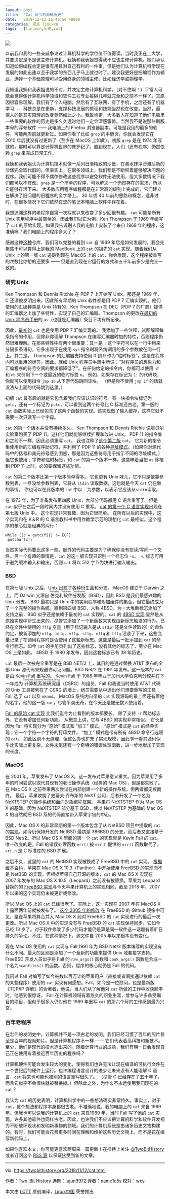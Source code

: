 ```yaml
---
layout: post
title:	"Cat 命令的源码历史"
date:	2018-12-12 16:40:50 +0800 
categories:	观点 linuxcn 
tags:	[linuxcn,历史,cat]
---
```



![](/Asserts/Images//attachment/album/201812/12/164029zjwhnefzwzo6jmn6.jpg)


以前我和我的一些亲戚争论过计算机科学的学位值不值得读。当时我正在上大学，并要决定是不是该主修计算机。我姨和我表姐觉得我不应该主修计算机。她们承认知道如何编程肯定是很有用且对自己有利的一件事，但是她们认为计算机科学现在发展的如此迅速以至于我学的东西几乎马上就过时了。建议我更好是把编程作为辅业，选择一个基础原理可以受用终身的领域主修，比如经济学或物理学。


我知道我姨和我表姐说的不对，并决定主修计算机科学。（对不住啊！）平常人可能会觉得像计算机科学领域和软件工程专业每隔几年就完全和之前不一样了。其原因很容易理解。我们有了个人电脑，然后有了互联网，有了手机，之后还有了机器学习…… 科技总是在更新，支撑科技发展的原理和技能当然也在改变。当然，最惊人的是其实原理的改变竟然如此之小。我敢肯定，大多数人在知道了他们电脑里一些重要的软件的历史是多么久远时他们一定会深感震惊。当然我不是说那些刷版本号的浮夸软件 —— 我电脑上的 Firefox 浏览器副本，可能是我用的最多的软件，可能两周前就更新过。如果你看了比如 `grep` 的手册页，你就会发现它在 2010 年后就没有过更新了（至少在 MacOS 上如此）。初版 `grep` 是在 1974 年写就的，那时可以算是计算机世界的侏罗纪了。直到现在，人们（还有程序）仍然依赖 `grep` 来完成日常工作。


我姨和我表姐认为计算机技术就像一系列日渐精致的沙堡，在潮水抹净沙滩后新的沙堡完全取代旧的。但事实上，在很多领域上，我们都是不断积累能够解决问题的程序。我们可能不得不偶尔修改这些程序以避免软件无法使用，但大多数情况下我们都可以不修改。`grep` 是一个简单的程序，可以解决一个仍然存在的需求，所以它能够存活下来。 大多数应用程序编程都是在非常高的级别上完成的，它们建立在解决了旧问题的旧程序的金字塔上。 30 年或 40 年前的思路和概念，远非过时，在很多情况下它们依然在您的笔记本电脑上软件中存在着。


我想追溯这样的老程序自第一次写就以来改变了多少回很有趣。 `cat` 可能是所有 Unix 实用程序中最简单的，因此我们以它为例。Ken Thompson 于 1969 年编写了 `cat` 的原始实现。如果我告诉别人我的电脑上安装了个来自 1969 年的程序，这准确吗？我们电脑上的程序多大了？


感谢这种[这种](https://github.com/dspinellis/unix-history-repo)仓库，我们可以完整的看到 `cat` 自 1969 年后是如何发展的。我会先聚焦于可以算得上是我的 MacBook 上的 `cat` 的祖先的 `cat` 实现。随着我们从 Unix 上的第一版 `cat` 追踪到现在 MacOS 上的 `cat`，你会发现，这个程序被重写的次数比你想的还要多 —— 但是直到现在它运行的方式和五十年前多少是完全一致的。


### 研究 Unix


Ken Thompson 和 Dennis Ritchie 在 PDP 7 上开始写 Unix。那还是 1969 年，C 还没被发明出来，因此所有早期的 Unix 软件都是用 PDP 7 汇编实现的。他们使用的汇编种类是 Unix 特有的，Ken Thompson 在 DEC（PDP 7 的厂商）提供的汇编器之上加了些特性，实现了自己的汇编器。Thompson 的更改在[最初的 Unix 程序员手册](https://www.bell-labs.com/usr/dmr/www/man11.pdf)的 `as`（也就是汇编器）条目下均有所记录。


因此，[最初的](https://gist.github.com/sinclairtarget/47143ba52b9d9e360d8db3762ee0cbf5#file-1-cat-pdp7-s) `cat` 也是使用 PDP 7 汇编实现的。 我添加了一些注释，试图解释每条指令的作用，但除非你理解 Thompson 在编写汇编器时加的特性，否则程序仍然很难理解。在那些特性中有两个很重要：其一是 `;` 这个字符可以在一行中用来分隔多条语句，它多出现于在使用 `sys` 指令时将系统调用的多个参数放在同一行上。其二是， Thompson 的汇编器支持使用 0 到 9 作为“临时标签”，这是在程序内可以重用的标签。因此。就如 Unix 程序员手册中所说：“对程序员的想象力和汇编程序的符号空间的要求都降低了”。在任何给定的指令内，你都可以使用 `nf` 和 `nb` 来引用下一个或最近的临时标签 `n`。 例如，如果存在标记为 `1:` 的代码块，你就可以使用指令 `jmp 1b` 从下游代码跳回该块。 （但是你不使用 `jmp 1f` 的话就没法从上面的代码跳到这里。）


初版 `cat` 最有趣的就是它包含着我们应该认识的符号。有一块指令块标记为 `getc`，还有一个标记为 `putc`，可以看到这两个符号比 C 标准还古老。第一版的 `cat` 函数实际上已经包含了这两个函数的实现。该实现做了输入缓存，这样它就不需要一次只读写一个字母。


`cat` 的第一个版本并没有持续多久。 Ken Thompson 和 Dennis Ritchie 说服贝尔实验室购买了 PDP 11，这样他们就能够继续扩展和改进 Unix。 PDP 11 的指令集和之前不一样，因此必须重写 `cat`。 我也注释了[这个第二版](https://gist.github.com/sinclairtarget/47143ba52b9d9e360d8db3762ee0cbf5#file-2-cat-pdp11-s) `cat`。 它为新的指令集使用新的汇编程序助记符，并利用了 PDP 11 的各种[寻址模式](https://en.wikipedia.org/wiki/PDP-11_architecture#Addressing_modes)。（如果你对源代码中的括号和美元符号感到困惑，那是因为这些符号用于指示不同的寻址模式。）但它也使用 `;` 字符和临时标签，和 `cat` 的第一个版本一样，这意味着当把 `as` 移植到 PDP 11 上时，必须要保留这些功能。


`cat` 的第二个版本比第一个版本简单得多。 它也更有 Unix 味儿，它不只是依靠参数列表，一旦没给参数列表，它将从 `stdin` 读取数据，这也就是今天 `cat` 仍在做的事情。 你也可以在此版本的 `cat` 中以 `-` 为参数，以表示它应该从`stdin`读取。


在 1973 年，为了准备发布第四版 Unix，大部分代码都用 C 语言重写了。但是 `cat` 似乎在之后一段时间内并没有使用 C 重写。 [cat 的第一个 C 语言实现](https://gist.github.com/sinclairtarget/47143ba52b9d9e360d8db3762ee0cbf5#file-3-cat-v7-c)出现在第七版 Unix 中。 这个实现非常有趣，因为它很简单。 在所有以后的实现中，这个实现和在 K＆R 的 C 语言教科书中用作教学示范的理想化 `cat` 最相似。这个程序的核心就是经典的两行：



```
while ((c = getc(fi)) != EOF)
 putchar(c);
```

当然实际代码要比这多一些，额外的代码主要是为了确保你没有在读/写同一个文件。另一个有趣的事情是，`cat` 的这一版实现只识别一个标志位 `-u`。 `-u` 标志可用于避免缓冲输入和输出，否则 `cat` 将以 512 字节为块进行输入输出。


### BSD


在第七版 Unix 之后，Unix 出现了各种衍生品和分支。 MacOS 建立于 Darwin 之上，而 Darwin 又源自<ruby> 伯克利软件分发版 <rt>  Berkeley Software Distribution </rt></ruby>（BSD），因此 BSD 是我们最感兴趣的 Unix 分支。 BSD 最初只是 Unix 中的实用程序和附加组件的集合，但它最终成为了一个完整的操作系统。直到第四版 BSD，人称 4BSD，为一大堆新标志添加了支持之前，BSD 似乎还是依赖于最初的 `cat` 实现的。`cat` 的 [4BSD 实现](https://gist.github.com/sinclairtarget/47143ba52b9d9e360d8db3762ee0cbf5#file-4-cat-bsd4-c) 显然是从原始实现中衍生出来的，尽管它添加了一个新函数来实现由新标志触发的行为。已经在文件中使用的 `fflg` 变量（用于标记输入是从 `stdin` 还是文件读取的）的命名约定，被新添加的 `nflg`、`bflg`、`vflg`、`sflg`、`eflg` 和 `tflg` 沿袭了下来，这些变量记录了在调用程序时是否使用了这些新标志。这些是最后一批添加到 `cat` 的命令行标志。如今 `cat` 的手册页列出了这些标志，没有其他的标志了，至少在 Mac OS 上是如此。 4BSD 于 1980 年发布，因此这套标志已有 38 年历史。


`cat` 最后一次被完全重写是在 BSD NET/2 上，其目的是通过替换 AT&T 发布的全部 Unix 源代码来规避许可证问题。BSD Net/2 在 1991 年发布。这一版本的 `cat` 是由 Kevin Fall 重写的。 Kevin Fall 于 1988 年毕业于加州大学伯克利分校并在下一年成为<ruby> 计算机系统研究组 <rt>  Computer Systems Research Group </rt></ruby>（CSRG）的组员，Fall 和我说当时使用 AT&T 代码的 Unix 工具被列在了 CSRG 的墙上，组员需要从中选出他们想要重写的工具； Fall 选了 `cat` 以及 `mknod`。 MacOS 系统内自带的 `cat` 实现源码的最上面还有着他的名字。他的这一版 `cat`，尽管平淡无奇，在今天还是被无数人使用着。


[Fall 的原始 cat 实现](https://gist.github.com/sinclairtarget/47143ba52b9d9e360d8db3762ee0cbf5#file-5-cat-net2-c) 比我们迄今为止看到的版本都要长。 除了支持 `-?` 帮助标志外，它没有增加任何新功能。 从概念上讲，它与 4BSD 的实现非常相似。 它长是因为 Fall 将实现分为 “原始” 模式和 “加工” 模式。 “原始” 模式是 `cat` 的经典实现；它一个字符一个字符的打印文件。 “加工” 模式是带有所有 4BSD 命令行选项的 `cat`。 如此区别不无道理，但这么办也扩充了实现规模，因此乍一看其源码似乎比实际上更复杂。文件末尾还有一个奇特的错误处理函数，进一步地增加了实现的长度。


### MacOS


在 2001 年，苹果发布了 MacOS X。这一发布对苹果意义重大。因为苹果用了多年的时间尝试以取代其现有的老旧操作系统（经典的 Mac OS），但是都失败了。 在 Mac OS X 之前苹果两次尝试在内部创建一个新的操作系统，但两者都无疾而终。 最后，苹果收购了史蒂夫·乔布斯的 NeXT 公司，后者开发了一个名为 NeXTSTEP 的操作系统和面向对象编程框架。 苹果将 NeXTSTEP 作为 Mac OS X 的基础。因为 NeXTSTEP 部分基于 BSD，使以 NeXTSTEP 为基础的 Mac OS X 的自然就把 BSD 系的代码直接带入苹果宇宙的中心。


因此，Mac OS X 的非常早期的第一个版本包含了从 NetBSD 项目中提取的 `cat` 的[实现](https://gist.github.com/sinclairtarget/47143ba52b9d9e360d8db3762ee0cbf5#file-6-cat-macosx-c)。如今仍保持开发的 NetBSD 最初是 386BSD 的分支，而后者又直接基于 BSD Net/2。所以 Mac OS X 里面的第一个 `cat` 的实现就是 Kevin Fall 的 `cat`。唯一改变的是，Fall 的错误处理函数 `err()` 被 `err.h` 提供的 `err()` 函数取代了。 `err.h` 是 C 标准库的 BSD 扩展。


之后不久，这里的 `cat` 的 NetBSD 实现被换成了 FreeBSD 中的 `cat` 实现。 [根据维基百科](https://en.wikipedia.org/wiki/Darwin_(operating_system))，苹果在 Mac OS X 10.3（Panther）中开始使用 FreeBSD 的实现而不是 NetBSD 的实现。但根据苹果自己开源的版本，`cat` 的 Mac OS X 实现在 2007 年发布的 Mac OS X 10.5（Leopard）之前没有被替换。苹果为 Leopard 替换的的 [FreeBSD 实现](https://gist.github.com/sinclairtarget/47143ba52b9d9e360d8db3762ee0cbf5#file-7-cat-macos-10-13-c)与今天苹果计算机上的实现相同。截至 2018 年，2007 年以来的这个实现仍未被更新或修改。


所以 Mac OS 上的 `cat` 已经很老了。实际上，这一实现在 2007 年在 MacOS X 上露面两年前就被发布了。 [这个 2005 年的修改](https://github.com/freebsd/freebsd/commit/a76898b84970888a6fd015e15721f65815ea119a#diff-6e405d5ab5b47ca2a131ac7955e5a16b) 在 FreeBSD 的 Github 镜像中可见，是在苹果将其合并入 Mac OS X 前对 FreeBSD 的 `cat` 实现进行的最后一次更改。所以 Mac OS X 中的实现没有与 FreeBSD 的 `cat` 实现保持同步，它如今已经 13 岁了。对于软件修改了多少代码才能仍是算是同一软件这一话题有着旷日持久的争论。不过，在这种情况下，源文件自 2005 年以来根本没有变化。


现在 Mac OS 使用的 `cat` 实现与 Fall 1991 年为 BSD Net/2 版本编写的实现没有什么不同。最大的区别是添加了一个全新的功能来提供 Unix 域套接字支持。FreeBSD 开发人员似乎将 Fall 的 `raw_args()` 函数和 `cook_args()` 函数组合成一个名为`scanfiles()` 的函数。否则，程序的核心就仍是 Fall 的代码。


我问过 Fall 对编写了如今被数以百万计的苹果用户（直接或者间接通过依赖 `cat` 的某些程序）使用的 `cat` 实现有何感想。Fall，如今是一位顾问，也是最新版《TCP/IP 详解》的合著者，他说，当人们从了解他对 `cat` 所做的工作中收获颇丰时，他感到很惊讶。 Fall 在计算机领域有着悠久的职业生涯，曾参与许多备受瞩目的项目，但似乎很多人仍对他在 1989 年重写 `cat` 的那六个月的工作感到最为兴奋。


### 百年老程序


在宏伟的发明史中，计算机并不是一项古老的发明。我们已经习惯了百年的照片甚至是百年的视频短片。但是计算机程序不一样 —— 它们代表着高科技和新技术。至少，他们是现代的技术造出来的。随着计算行业的成熟，我们有朝一日会发现自己正在使用有着接近百年历史的程序吗？


计算机硬件可能会发生较大的变化，使得我们也许无法让现在编译的可执行文件在一个世纪后的硬件上运行。也许编程语言设计的进步让未来没有人能理解 C 语言，`cat` 将来也可能也被别的语言重写很久了。 （尽管 C 已经存在了五十年了，而且它似乎不会很快就被替换掉。）但除此之外，为什么不永远使用我们现在的 `cat`？


我认为 `cat` 的历史表明，计算机科学中的一些想法确实非常持久。事实上，对于 `cat`，这个想法和程序本身都很古老。不准确地说，我的电脑上的 `cat` 来自 1969 年。但我也可以说我的计算机上的 `cat` 来自1989 年，当时 Fall 写了他的 `cat` 实现。许多其他软件也同样古老。因此，也许我们不应该把计算机科学和软件开发视为不断破坏现状和发明新事物的领域。我们的计算机系统是由诸多历史文物构建的。有时，我们可能会花费更多时间在理解和维护这些历史文物上，而不是花在编写新代码上。


如果你喜欢本文，你可能更喜欢两周来一篇更新！在推特上关注 [@TwoBitHistory](https://twitter.com/TwoBitHistory) 或者订阅这个 [RSS 源](https://twobithistory.org/feed.xml) 以保证接受到新的文章。




---


via: <https://twobithistory.org/2018/11/12/cat.html>


作者：[Two-Bit History](https://twobithistory.org) 选题：[lujun9972](https://github.com/lujun9972) 译者：[name1e5s](https://github.com/name1e5s) 校对：[wxy](https://github.com/wxy)


本文由 [LCTT](https://github.com/LCTT/TranslateProject) 原创编译，[Linux中国](https://linux.cn/) 荣誉推出

